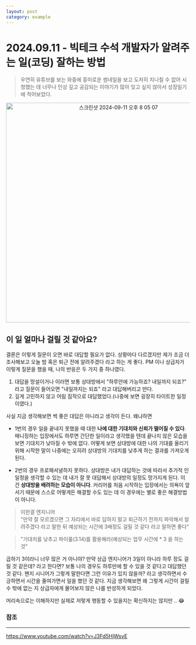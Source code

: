 ```yaml
---
layout: post
category: example
---
```


# 2024.09.11 - 빅테크 수석 개발자가 알려주는 일(코딩) 잘하는 방법

> 우연히 유튜브를 보는 와중에 흥미로운 썸네일을 보고 도저히 지나칠 수 없어 시청했는 데 너무나 인상 깊고 공감되는 이야기가 많아 잊고 싶지 않아서 성장일기에 적어보았다.

<p align="center">
  <img width="600" alt="스크린샷 2024-09-11 오후 8 05 07" src="https://github.com/user-attachments/assets/5843db49-8bbe-4776-b5a2-119b2654ff15">
</p>

## 이 일 얼마나 걸릴 것 같아요?

결론은 이렇게 질문이 오면 바로 대답할 필요가 없다. 상황마다 다르겠지만 제가 조금 더 조사해보고 오늘 밤 혹은 퇴근 전에 알려주겠다 라고 하는 게 좋다.
PM 이나 상급자가 이렇게 질문을 했을 때, 나의 반응은 두 가지 중 하나였다.

1. 대답을 망설이거나 이러면 보통 상대방에서 "하루안에 가능하죠? 내일까지 되죠?" 라고 질문이 들어오면 "내일까지는 되죠" 라고 대답해버리고 만다.
2. 깊게 고민하지 않고 어림 짐작으로 대답했었다.(나중에 보면 굉장히 타이트한 일정이였다.)

사실 지금 생각해보면 썩 좋은 대답은 아니라고 생각이 든다. 왜냐하면  
* 1번의 경우 일을 끝내지 못했을 때 대한 **나에 대한 기대치와 신뢰가 떨어질 수 있다**. 매니징하는 입장에서도 하루면 간단한 일이라고 생각했을 텐데 끝나지 않은 모습을 보면 기대치가 낮아질 수 밖에 없다. 어떻게 보면 상대방에 대한 나의 기대를 올리기 위해 시작한 말이 나중에는 오히려 상대방의 기대치를 낮추게 하는 결과를 가져오게 된다.

* 2번의 경우 프로패셔녈하지 못하다. 상대방은 내가 대답하는 것에 따라서 추가적 인 일정을 생각할 수 있는 데 내가 잘 못 대답해서 상대방의 일정도 망가지게 된다. 이건 **상대방을 배려하는 모습이 아니다**.
커리어를 처음 시작하는 입장에서는 의욕이 앞서기 때문에 스스로 어떻게든 해결할 수도 있는 데 이 경우에는 별로 좋은 해결방법이 아니다.

> 이한결 엔지니어  
"만약 잘 모르겠으면 그 자리에서 바로 답하지 말고 퇴근하기 전까지 파악해서 알려주겠다 라고 말한 뒤 예상되는 시간에 3배정도 걸릴 것 같다 라고 말하면 좋다"

> "기대치를 낮추고 파이룰(3.14)를 활용해라(예상되는 업무 시간에 * 3 을 하는 것"

곱하기 3이라니 너무 많은 거 아니야?
만약 상급 엔지니어가 3일이 아니라 하루 정도 걸릴 것 같은데? 라고 한다면? 
보통 나의 경우도 하루만에 할 수 있을 것 같다고 대답했던 것 같다.
왠지 시니어가 그렇게 말한다면 그런  이유가 있지 않을까? 라고 생각하면서 수긍하면서 시간을 줄여가면서 일을 했던 것 같다. 지금 생각해보면 왜 그렇게 시간이 걸릴 수 밖에 없는 지 상급자에게 물어보지 않은 나를 반성하게 되었다. 

머리속으로는 이해하지만 실제로 저렇게 행동할 수 있을지는 확신하지는 않지만 .. 😂


### 참조
---
https://www.youtube.com/watch?v=J3Fd5HjWsvE
